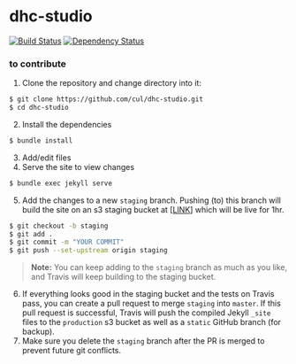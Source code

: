 # dhc-studio
[![Build Status](https://travis-ci.org/cul/dhc-studio.svg?branch=master)](https://travis-ci.org/cul/dhc-studio) [![Dependency Status](https://gemnasium.com/badges/github.com/cul/dhc-studio.svg)](https://gemnasium.com/github.com/cul/dhc-studio)

### to contribute

1. Clone the repository and change directory into it:
```sh
$ git clone https://github.com/cul/dhc-studio.git
$ cd dhc-studio
```
2. Install the dependencies
```sh
$ bundle install
```
3. Add/edit files
4. Serve the site to view changes
```sh
$ bundle exec jekyll serve
```
5. Add the changes to a new `staging` branch. Pushing (to) this branch will build the site on an s3 staging bucket at [[LINK]()] which will be live for 1hr.
```sh
$ git checkout -b staging
$ git add .
$ git commit -m "YOUR COMMIT"
$ git push --set-upstream origin staging
```
> __Note:__ You can keep adding to the `staging` branch as much as you like, and Travis will keep building to the staging bucket.

6. If everything looks good in the staging bucket and the tests on Travis pass, you can create a pull request to merge `staging` into `master`. If this pull request is successful, Travis will push the compiled Jekyll `_site` files to the `production` s3 bucket as well as a `static` GitHub branch (for backup).
7. Make sure you delete the `staging` branch after the PR is merged to prevent future git conflicts.
